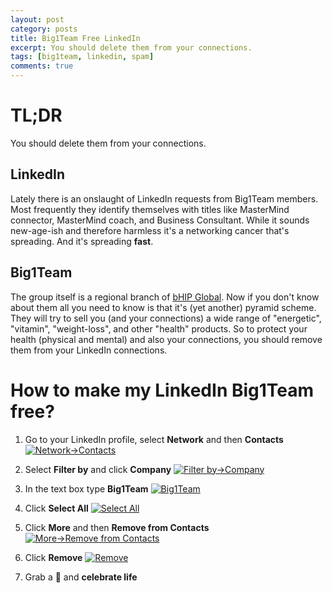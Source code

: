 ```yaml
---
layout: post
category: posts
title: Big1Team Free LinkedIn
excerpt: You should delete them from your connections.
tags: [big1team, linkedin, spam]
comments: true
---
```


# TL;DR

You should delete them from your connections.

## LinkedIn

Lately there is an onslaught of LinkedIn requests from Big1Team members. Most frequently they identify themselves with titles like MasterMind connector, MasterMind coach, and Business Consultant. While it sounds new-age-ish and therefore harmless it's a networking cancer that's spreading. And it's spreading **fast**.

## Big1Team

The group itself is a regional branch of [bHIP Global](http://bhipglobal.com/). Now if you don't know about them all you need to know is that it's (yet another) pyramid scheme. They will try to sell you (and your connections) a wide range of "energetic", "vitamin", "weight-loss", and other "health" products. So to protect your health (physical and mental) and also your connections, you should remove them from your LinkedIn connections.

# How to make my LinkedIn Big1Team free?

1. Go to your LinkedIn profile, select **Network** and then **Contacts**
   [![Network->Contacts](https://d23f6h5jpj26xu.cloudfront.net/ljkpmcdoaghiga_small.png)](http://img.svbtle.com/ljkpmcdoaghiga.png)

2. Select **Filter by** and click **Company**
   [![Filter by->Company](https://d23f6h5jpj26xu.cloudfront.net/yerxp31bn0wdg_small.png)](http://img.svbtle.com/yerxp31bn0wdg.png)

3. In the text box type **Big1Team**
   [![Big1Team](https://d23f6h5jpj26xu.cloudfront.net/gdmsvnr1dw5cpa_small.png)](http://img.svbtle.com/gdmsvnr1dw5cpa.png)

4. Click **Select All**
   [![Select All](https://d23f6h5jpj26xu.cloudfront.net/nw5k0nsynisyg_small.png)](http://img.svbtle.com/nw5k0nsynisyg.png)

5. Click **More** and then **Remove from Contacts**
   [![More->Remove from Contacts](https://d23f6h5jpj26xu.cloudfront.net/3689spkw8frz2w_small.png)](http://img.svbtle.com/3689spkw8frz2w.png)

6. Click **Remove**
   [![Remove](https://d23f6h5jpj26xu.cloudfront.net/z8kwyy65vn6q8w_small.png)](http://img.svbtle.com/z8kwyy65vn6q8w.png)

7. Grab a :beer: and **celebrate life**

